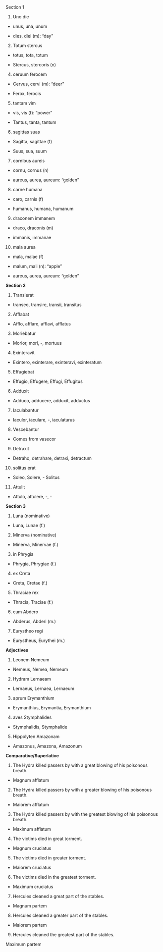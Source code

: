 Section 1

1. Uno die
 
 - unus, una, unum

 - dies, diei (m): “day”
 
2. Totum stercus
 
- totus, tota, totum

- Stercus, stercoris (n)

4. ceruum ferocem

- Cervus, cervi (m): “deer”

- Ferox, ferocis

5. tantam vim

- vis, vis (f): “power”

- Tantus, tanta, tantum

6. sagittas suas

- Sagitta, sagittae (f)

- Suus, sua, suum

7. cornibus aureis

- cornu, cornus (n)

- aureus, aurea, aureum: “golden”

8. carne humana

- caro, carnis (f)

- humanus, humana, humanum

9. draconem immanem

- draco, draconis (m)

- immanis, immanae

10. mala aurea

- mala, malae (f)

- malum, mali (n): “apple”

- aureus, aurea, aureum: “golden”

**Section 2**

1. Transierat

- transeo, transire, transii, transitus

2. Afflabat

- Afflo, afflare, afflavi, afflatus

3. Moriebatur

- Morior, mori, -, mortuus

4. Exinteravit

- Exintero, exinterare, exinteravi, exinteratum

5. Effugiebat

- Effugio, Effugere, Effugi, Effugitus

6. Adduxit

- Adduco, adducere, adduxit, adductus

7. Iaculabantur

- Iaculor, iaculare, -, iaculaturus 

8. Vescebantur

- Comes from vasecor

9. Detraxit

- Detraho, detrahare, detraxi, detractum

10. solitus erat

- Soleo, Solere, - Solitus

11. Attulit

- Attulo, attulere, -, - 

**Section 3**

1. Luna (nominative)

- Luna, Lunae (f.)

2. Minerva (nominative)

- Minerva, Minervae (f.)

3. in Phrygia

- Phrygia, Phrygiae (f.)

4. ex Creta 

- Creta, Cretae (f.)

5. Thraciae rex

- Thracia, Traciae (f.)

6. cum Abdero 

- Abderus, Abderi (m.)

7. Eurystheo regi

- Eurystheus, Eurythei (m.)


**Adjectives**

1. Leonem Nemeum 

- Nemeus, Nemea, Nemeum

2. Hydram Lernaeam

- Lernaeus, Lernaea, Lernaeum 

3. aprum Erymanthium

- Erymanthius, Erymantia, Erymanthium

4. aves Stymphalides 

- Stymphalidis, Stymphalide

5. Hippolyten Amazonam 

- Amazonus, Amazona, Amazonum

**Comparative/Superlative**

1. The Hydra killed passers by with a great blowing of his poisonous breath.

- Magnum afflatum

2. The Hydra killed passers by with a greater blowing of his poisonous breath.

- Maiorem afflatum

3. The Hydra killed passers by with the greatest blowing of his poisonous breath.

- Maximum afflatum

4. The victims died in great torment.

- Magnum cruciatus

5. The victims died in greater torment.

- Maiorem cruciatus

6. The victims died in the greatest torment.

- Maximum cruciatus

7. Hercules cleaned a great part of the stables.

- Magnum partem

8. Hercules cleaned a greater part of the stables.

- Maiorem partem

9. Hercules cleaned the greatest part of the stables. 

Maximum partem
